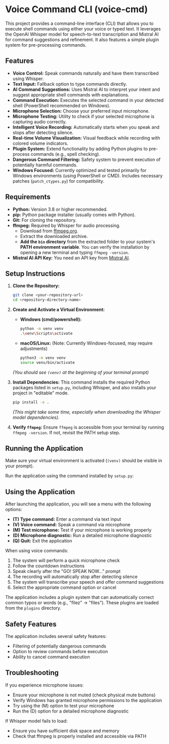 # Voice Command CLI (voice-cmd)

This project provides a command-line interface (CLI) that allows you to execute shell commands using either your voice or typed text. It leverages the OpenAI Whisper model for speech-to-text transcription and Mistral AI for command suggestions and refinement. It also features a simple plugin system for pre-processing commands.

## Features

*   **Voice Control:** Speak commands naturally and have them transcribed using Whisper.
*   **Text Input:** Fallback option to type commands directly.
*   **AI Command Suggestions:** Uses Mistral AI to interpret your intent and suggest appropriate shell commands with explanations.
*   **Command Execution:** Executes the selected command in your detected shell (PowerShell recommended on Windows).
*   **Microphone Selection:** Choose your preferred input microphone.
*   **Microphone Testing:** Utility to check if your selected microphone is capturing audio correctly.
*   **Intelligent Voice Recording:** Automatically starts when you speak and stops after detecting silence.
*   **Real-time Volume Visualization:** Visual feedback while recording with colored volume indicators.
*   **Plugin System:** Extend functionality by adding Python plugins to pre-process commands (e.g., spell checking).
*   **Dangerous Command Filtering:** Safety system to prevent execution of potentially harmful commands.
*   **Windows Focused:** Currently optimized and tested primarily for Windows environments (using PowerShell or CMD). Includes necessary patches (`patch_ctypes.py`) for compatibility.

## Requirements

*   **Python:** Version 3.8 or higher recommended.
*   **pip:** Python package installer (usually comes with Python).
*   **Git:** For cloning the repository.
*   **ffmpeg:** Required by Whisper for audio processing.
    *   Download from [ffmpeg.org](https://ffmpeg.org/download.html).
    *   Extract the downloaded archive.
    *   **Add the `bin` directory** from the extracted folder to your system's **PATH environment variable**. You can verify the installation by opening a new terminal and typing `ffmpeg -version`.
*   **Mistral AI API Key:** You need an API key from [Mistral AI](https://mistral.ai/).

## Setup Instructions

1.  **Clone the Repository:**
    ```bash
    git clone <your-repository-url>
    cd <repository-directory-name>
    ```

2.  **Create and Activate a Virtual Environment:**
    *   **Windows (cmd/powershell):**
        ```bash
        python -m venv venv
        .\venv\Scripts\activate
        ```
    *   **macOS/Linux:** (Note: Currently Windows-focused, may require adjustments)
        ```bash
        python3 -m venv venv
        source venv/bin/activate
        ```
    *(You should see `(venv)` at the beginning of your terminal prompt)*

3.  **Install Dependencies:**
    This command installs the required Python packages listed in `setup.py`, including Whisper, and also installs your project in "editable" mode.
    ```bash
    pip install -e .
    ```
    *(This might take some time, especially when downloading the Whisper model dependencies).*

4.  **Verify `ffmpeg`:** Ensure `ffmpeg` is accessible from your terminal by running `ffmpeg -version`. If not, revisit the PATH setup step.

## Running the Application

Make sure your virtual environment is activated (`(venv)` should be visible in your prompt).

Run the application using the command installed by `setup.py`:

## Using the Application

After launching the application, you will see a menu with the following options:

* **(T) Type command:** Enter a command via text input
* **(V) Voice command:** Speak a command via microphone
* **(M) Test microphone:** Test if your microphone is working properly
* **(D) Microphone diagnostic:** Run a detailed microphone diagnostic
* **(Q) Quit:** Exit the application

When using voice commands:
1. The system will perform a quick microphone check
2. Follow the countdown instructions
3. Speak clearly after the "GO! SPEAK NOW..." prompt
4. The recording will automatically stop after detecting silence
5. The system will transcribe your speech and offer command suggestions
6. Select the appropriate command option or cancel

The application includes a plugin system that can automatically correct common typos or words (e.g., "filez" → "files"). These plugins are loaded from the `plugins` directory.

## Safety Features

The application includes several safety features:
* Filtering of potentially dangerous commands
* Option to review commands before execution
* Ability to cancel command execution

## Troubleshooting

If you experience microphone issues:
* Ensure your microphone is not muted (check physical mute buttons)
* Verify Windows has granted microphone permissions to the application
* Try using the (M) option to test your microphone
* Run the (D) option for a detailed microphone diagnostic

If Whisper model fails to load:
* Ensure you have sufficient disk space and memory
* Check that ffmpeg is properly installed and accessible via PATH